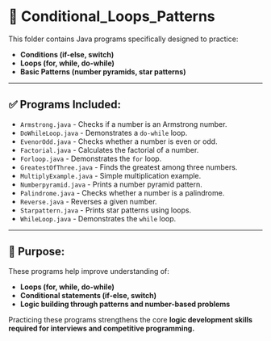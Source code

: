 # 📂 Conditional_Loops_Patterns

This folder contains Java programs specifically designed to practice:
- **Conditions (if-else, switch)**
- **Loops (for, while, do-while)**
- **Basic Patterns (number pyramids, star patterns)**

---

## ✅ Programs Included:
- `Armstrong.java` - Checks if a number is an Armstrong number.
- `DoWhileLoop.java` - Demonstrates a `do-while` loop.
- `EvenorOdd.java` - Checks whether a number is even or odd.
- `Factorial.java` - Calculates the factorial of a number.
- `Forloop.java` - Demonstrates the `for` loop.
- `GreatestOfThree.java` - Finds the greatest among three numbers.
- `MultiplyExample.java` - Simple multiplication example.
- `Numberpyramid.java` - Prints a number pyramid pattern.
- `Palindrome.java` - Checks whether a number is a palindrome.
- `Reverse.java` - Reverses a given number.
- `Starpattern.java` - Prints star patterns using loops.
- `WhileLoop.java` - Demonstrates the `while` loop.

---

## 📌 Purpose:
These programs help improve understanding of:
- **Loops (for, while, do-while)**
- **Conditional statements (if-else, switch)**
- **Logic building through patterns and number-based problems**

Practicing these programs strengthens the core **logic development skills required for interviews and competitive programming.**
